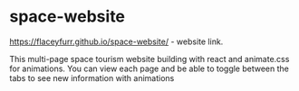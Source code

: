 # space-website

https://flaceyfurr.github.io/space-website/ - website link.

This multi-page space tourism website building with react and
animate.css for animations. You can view each page and be able
to toggle between the tabs to see new information with
animations
